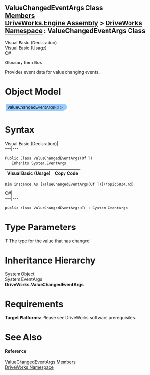ValueChangedEventArgs<T> Class   
[Members](topic5835.md)   
[DriveWorks.Engine Assembly](topic2156.md) > [DriveWorks Namespace](topic2159.md) : ValueChangedEventArgs<T> Class  
---  
  
Visual Basic (Declaration)    
Visual Basic (Usage)    
C# 

Glossary Item Box

Provides event data for value changing events. 

# Object Model

![](dotnetdiagramimages/image302.png)

# Syntax

Visual Basic (Declaration)|   
---|---  
      
    
    Public Class ValueChangedEventArgs(Of T) 
       Inherits System.EventArgs  
  
Visual Basic (Usage)| Copy Code  
---|---  
      
    
    Dim instance As [ValueChangedEventArgs(Of T)](topic5834.md)  
  
C#|   
---|---  
      
    
    public class ValueChangedEventArgs<T> : System.EventArgs   
  
# Type Parameters

_T_
    The type for the value that has changed

# Inheritance Hierarchy

System.Object  
System.EventArgs  
**DriveWorks.ValueChangedEventArgs <T>**  


# Requirements

**Target Platforms:** Please see DriveWorks software prerequisites.

# See Also

#### Reference

[ValueChangedEventArgs<T> Members](topic5835.md)   
[DriveWorks Namespace](topic2159.md)


